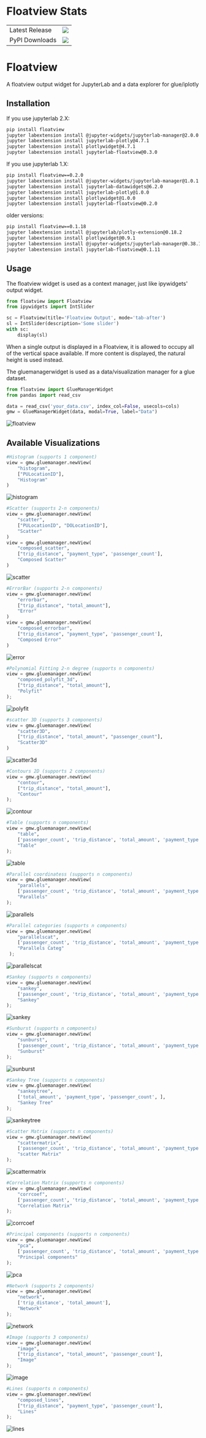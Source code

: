 # Floatview Stats

<table>
    <tr>
        <td>Latest Release</td>
        <td>
            <a href="https://pypi.org/project/floatview/"/>
            <img src="https://badge.fury.io/py/floatview.svg"/>
        </td>
    </tr>
    <tr>
        <td>PyPI Downloads</td>
        <td>
            <a href="https://pepy.tech/project/floatview"/>
            <img src="https://pepy.tech/badge/floatview/month"/>
        </td>
    </tr>
</table>

# Floatview

A floatview output widget for JupyterLab and a data explorer for glue/iplotly

## Installation

If you use jupyterlab 2.X:

```bash
pip install floatview
jupyter labextension install @jupyter-widgets/jupyterlab-manager@2.0.0
jupyter labextension install jupyterlab-plotly@4.7.1
jupyter labextension install plotlywidget@4.7.1
jupyter labextension install jupyterlab-floatview@0.3.0
```

If you use jupyterlab 1.X:

```bash
pip install floatview==0.2.0
jupyter labextension install @jupyter-widgets/jupyterlab-manager@1.0.1
jupyter labextension install jupyterlab-datawidgets@6.2.0
jupyter labextension install jupyterlab-plotly@1.0.0
jupyter labextension install plotlywidget@1.0.0
jupyter labextension install jupyterlab-floatview@0.2.0
```

older versions:

```bash
pip install floatview==0.1.18
jupyter labextension install @jupyterlab/plotly-extension@0.18.2
jupyter labextension install plotlywidget@0.9.1
jupyter labextension install @jupyter-widgets/jupyterlab-manager@0.38.1
jupyter labextension install jupyterlab-floatview@0.1.11
```


## Usage

The floatview widget is used as a context manager, just like ipywidgets' output
widget.

```python
from floatview import Floatview
from ipywidgets import IntSlider

sc = Floatview(title='Floatview Output', mode='tab-after')
sl = IntSlider(description='Some slider')
with sc:
    display(sl)
```


When a single output is displayed in a Floatview, it is allowed to occupy all of
the vertical space available. If more content is displayed, the natural height
is used instead.

The gluemanagerwidget is used as a data/visualization manager for a glue dataset.

```python
from floatview import GlueManagerWidget
from pandas import read_csv

data = read_csv('your_data.csv', index_col=False, usecols=cols)
gmw = GlueManagerWidget(data, modal=True, label="Data")
```

![floatview](floatview.png)



## Available Visualizations
```python
#Histogram (supports 1 component)
view = gmw.gluemanager.newView(
    "histogram",
    ["PULocationID"],
    "Histogram"
)
```
![histogram](histogram.png)

```python
#Scatter (supports 2-n components)
view = gmw.gluemanager.newView(
    "scatter",
    ["PULocationID", "DOLocationID"],
    "Scatter"
)
view = gmw.gluemanager.newView(
    "composed_scatter",
    ["trip_distance", "payment_type", 'passenger_count'],
    "Composed Scatter"
)
```

![scatter](scatter.png)

```python
#ErrorBar (supports 2-n components)
view = gmw.gluemanager.newView(
    "errorbar",
    ["trip_distance", "total_amount"],
    "Error"
)
view = gmw.gluemanager.newView(
    "composed_errorbar",
    ["trip_distance", "payment_type", 'passenger_count'],
    "Composed Error"
)
```
![error](error.png)


```python
#Polynomial Fitting 2-n degree (supports n components)
view = gmw.gluemanager.newView(
    "composed_polyfit_3d",
    ["trip_distance", "total_amount"],
    "Polyfit"
);
```
![polyfit](polyfit.png)

```python
#scatter 3D (supports 3 components)
view = gmw.gluemanager.newView(
    "scatter3D",
    ["trip_distance", "total_amount", "passenger_count"],
    "Scatter3D"
)
```
![scatter3d](scatter3d.png)

```python
#Contours 2D (supports 2 components)
view = gmw.gluemanager.newView(
    "contour",
    ["trip_distance", "total_amount"],
    "Contour"
);
```
![contour](contour.png)

```python
#Table (supports n components)
view = gmw.gluemanager.newView(
    "table",
    ['passenger_count', 'trip_distance', 'total_amount', 'payment_type'],
    "Table"
);
```
![table](table.png)

```python
#Parallel coordinatess (supports n components)
view = gmw.gluemanager.newView(
    "parallels",
    ['passenger_count', 'trip_distance', 'total_amount', 'payment_type'],
    "Parallels"
);
```
![parallels](parallels.png)

```python
#Parallel categories (supports n components)
view = gmw.gluemanager.newView(
    "parallelscat",
    ['passenger_count', 'trip_distance', 'total_amount', 'payment_type'],
    "Parallels Categ"
 );
```
![parallelscat](parallelscat.png)

```python
#Sankey (supports n components)
view = gmw.gluemanager.newView(
    "sankey",
    ['passenger_count', 'trip_distance', 'total_amount', 'payment_type'],
    "Sankey"
);
```
![sankey](sankey.png)

```python
#Sunburst (supports n components)
view = gmw.gluemanager.newView(
    "sunburst",
    ['passenger_count', 'trip_distance', 'total_amount', 'payment_type'],
    "Sunburst"
);
```
![sunburst](sunburst.png)

```python
#Sankey Tree (supports n components)
view = gmw.gluemanager.newView(
    "sankeytree",
    ['total_amount', 'payment_type', 'passenger_count', ],
    "Sankey Tree"
);
```
![sankeytree](sankeytree.png)

```python
#Scatter Matrix (supports n components)
view = gmw.gluemanager.newView(
    "scattermatrix",
    ['passenger_count', 'trip_distance', 'total_amount', 'payment_type'],
    "scatter Matrix"
);
```
![scattermatrix](scattermatrix.png)

```python
#Correlation Matrix (supports n components)
view = gmw.gluemanager.newView(
    "corrcoef",
    ['passenger_count', 'trip_distance', 'total_amount', 'payment_type'],
    "Correlation Matrix"
);
```
![corrcoef](corrcoef.png)

```python
#Principal components (supports n components)
view = gmw.gluemanager.newView(
    "pca",
    ['passenger_count', 'trip_distance', 'total_amount', 'payment_type'],
    "Principal components"
);
```
![pca](pca.png)


```python
#Network (supports 2 components)
view = gmw.gluemanager.newView(
    "network",
    ['trip_distance', 'total_amount'],
    "Network"
);
```
![network](network.png)


```python
#Image (supports 3 components)
view = gmw.gluemanager.newView(
    "image",
    ["trip_distance", "total_amount", 'passenger_count'],
    "Image"
);
```
![image](image.png)


```python
#Lines (supports n components)
view = gmw.gluemanager.newView(
    "composed_lines",
    ["trip_distance", "payment_type", 'passenger_count'],
    "Lines"
);
```
![lines](lines.png)
